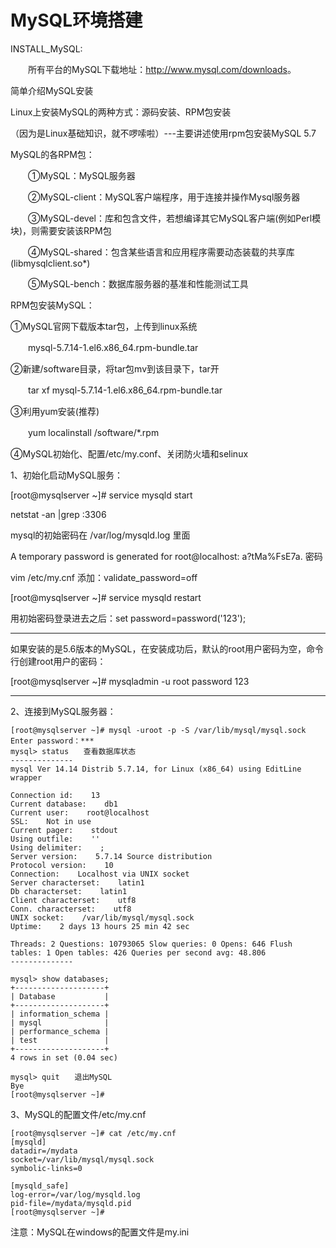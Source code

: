 # MySQL环境搭建



INSTALL_MySQL:

　　所有平台的MySQL下载地址：<http://www.mysql.com/downloads>。

简单介绍MySQL安装

Linux上安装MySQL的两种方式：源码安装、RPM包安装

（因为是Linux基础知识，就不啰嗦啦）---主要讲述使用rpm包安装MySQL 5.7

 

MySQL的各RPM包：

　　①MySQL：MySQL服务器

　　②MySQL-client：MySQL客户端程序，用于连接并操作Mysql服务器

　　③MySQL-devel：库和包含文件，若想编译其它MySQL客户端(例如Perl模块)，则需要安装该RPM包

　　④MySQL-shared：包含某些语言和应用程序需要动态装载的共享库(libmysqlclient.so*)

　　⑤MySQL-bench：数据库服务器的基准和性能测试工具

 

RPM包安装MySQL：

①MySQL官网下载版本tar包，上传到linux系统

　　mysql-5.7.14-1.el6.x86_64.rpm-bundle.tar

②新建/software目录，将tar包mv到该目录下，tar开

　　tar xf mysql-5.7.14-1.el6.x86_64.rpm-bundle.tar

③利用yum安装(推荐)

　　yum localinstall /software/*.rpm

④MySQL初始化、配置/etc/my.conf、关闭防火墙和selinux

 

1、初始化启动MySQL服务：

[root@mysqlserver ~]# service mysqld start

netstat -an |grep :3306

mysql的初始密码在 /var/log/mysqld.log 里面

A temporary password is generated for root@localhost: a?tMa%FsE7a. 密码

vim /etc/my.cnf  添加：validate_password=off

[root@mysqlserver ~]# service mysqld restart

用初始密码登录进去之后：set password=password('123');

------

如果安装的是5.6版本的MySQL，在安装成功后，默认的root用户密码为空，命令行创建root用户的密码：

[root@mysqlserver ~]# mysqladmin -u root password 123

------

 

2、连接到MySQL服务器：

```
[root@mysqlserver ~]# mysql -uroot -p -S /var/lib/mysql/mysql.sock
Enter password：***
mysql> status　　查看数据库状态
--------------
mysql Ver 14.14 Distrib 5.7.14, for Linux (x86_64) using EditLine wrapper

Connection id:    13
Current database:    db1
Current user:    root@localhost
SSL:    Not in use
Current pager:    stdout
Using outfile:    ''
Using delimiter:    ;
Server version:    5.7.14 Source distribution
Protocol version:    10
Connection:    Localhost via UNIX socket
Server characterset:    latin1
Db characterset:    latin1
Client characterset:    utf8
Conn. characterset:    utf8
UNIX socket:    /var/lib/mysql/mysql.sock
Uptime:    2 days 13 hours 25 min 42 sec

Threads: 2 Questions: 10793065 Slow queries: 0 Opens: 646 Flush tables: 1 Open tables: 426 Queries per second avg: 48.806
--------------

mysql> show databases;
+--------------------+
| Database           |
+--------------------+
| information_schema |
| mysql              |
| performance_schema |
| test               |
+--------------------+
4 rows in set (0.04 sec)

mysql> quit　　退出MySQL
Bye
[root@mysqlserver ~]#
```

 

3、MySQL的配置文件/etc/my.cnf

```
[root@mysqlserver ~]# cat /etc/my.cnf
[mysqld]
datadir=/mydata
socket=/var/lib/mysql/mysql.sock
symbolic-links=0

[mysqld_safe]
log-error=/var/log/mysqld.log
pid-file=/mydata/mysqld.pid
[root@mysqlserver ~]#
```

注意：MySQL在windows的配置文件是my.ini